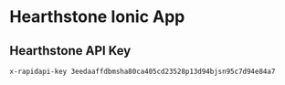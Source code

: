 # Hearthstone Ionic App

## Hearthstone API Key
`x-rapidapi-key 3eedaaffdbmsha80ca405cd23528p13d94bjsn95c7d94e84a7`